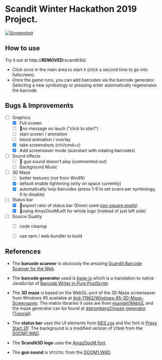                                   

# Scandit Winter Hackathon 2019 Project.

[![Screenshot](http://***REMOVED***/scandit3d/screenshot-thumb.png)](http://***REMOVED***/scandit3d/screenshot.png)

## How to use
Try it out at http://***REMOVED***/scandit3d/. 
* Click once in the main area to start it (click a second time to go into fullscreen). 
* Once the game runs, you can add barcodes via the barcode generator. Selecting a new symbology or pressing enter automatically regenerates the barcode

## Bugs & Improvements
- [ ] Graphics
  - [x] Full screen
  - [ ] 🐞no message on lauch ("click to start")
  - [ ] start screen / animation
  - [ ] blood animation / overlay 
  - [x] take screenshots (ctrl/cmd+c)
  - [x] Add screensaver mode (autostart with rotating barcodes)
- [ ] Sound effects 
  - [ ] 🐞 gun sound doesn't play (commented out)
  - [ ] Background Music
- [ ] 3D Maze
  - [ ] better textures (not from Win95)
  - [x] default enable lightening (only on space currently)
  - [x] automatically loop barcodes (press 1-9 to set scans per symbology, 0 to disable)
- [ ] Status bar
  - [x] 🐞aspect ratio of status bar (Doom used [non-square pixels](https://doom.fandom.com/wiki/Aspect_ratio))
  - [x] 🐞using AmazDooMLeft for whole logo (instead of just left side)
- [ ] Source Quality
  - [ ] code cleanup
  - [ ] use npm / web bundler to build


## References
* The **barcode scanner** is obviously the amazing [Scandit Barcode Scanner for the Web](https://www.npmjs.com/package/scandit-sdk).

* The **barcode generator** used is [bwip-js](https://github.com/metafloor/bwip-js) which is a translation to native JavaScript of [Barcode Writer in Pure PostScript](https://github.com/bwipp/postscriptbarcode).

* The **3D maze** is based on the WebGL-port of the 3D Maze screensaver from Windows 95 available at [ibid-11962/Windows-95-3D-Maze-Screensaver](https://github.com/ibid-11962/Windows-95-3D-Maze-Screensaver). The matrix libraries it uses are from [esangel/WebGL](https://github.com/esangel/WebGL/tree/master/Common) and the maze generator can be found at [dstromberg2/maze-generator](https://github.com/dstromberg2/maze-generator) ([Tutorial](https://www.dstromberg.com/2013/07/tutorial-random-maze-generation-algorithm-in-javascript/)).

* The **status bar** uses the UI elements from [NES.css](https://github.com/nostalgic-css/NES.css) and the font is [Press Start 2P](https://fonts.google.com/specimen/Press+Start+2P?selection.family=Press+Start+2P). The background is a modified version of `STBAR` from the [DOOM1.WAD](https://doomwiki.org/wiki/DOOM1.WAD).

* The **Scandit3D logo** uses the [AmazDooM font](https://www.dafont.com/amazdoom.font).

* The **gun sound** is `SPISTOL` from the [DOOM1.WAD](https://doomwiki.org/wiki/DOOM1.WAD).



